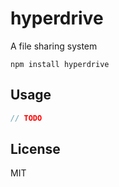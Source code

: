 # hyperdrive

A file sharing system

```
npm install hyperdrive
```

## Usage

``` js
// TODO
```

## License

MIT
